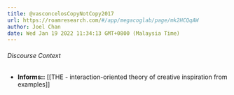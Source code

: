```yaml
---
title: @vasconcelosCopyNotCopy2017
url: https://roamresearch.com/#/app/megacoglab/page/mk2HCQqAW
author: Joel Chan
date: Wed Jan 19 2022 11:34:13 GMT+0800 (Malaysia Time)
---
```




###### Discourse Context

- **Informs::** [[THE - interaction-oriented theory of creative inspiration from examples]]
